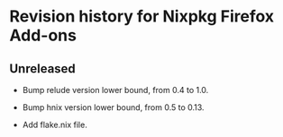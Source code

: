 # Revision history for Nixpkg Firefox Add-ons

## Unreleased

* Bump relude version lower bound, from 0.4 to 1.0.

* Bump hnix version lower bound, from 0.5 to 0.13.

* Add flake.nix file.
